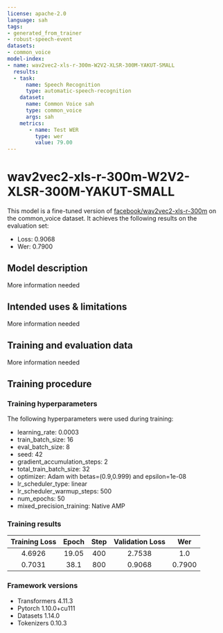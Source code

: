 ```yaml
---
license: apache-2.0
language: sah
tags:
- generated_from_trainer
- robust-speech-event
datasets:
- common_voice
model-index:
- name: wav2vec2-xls-r-300m-W2V2-XLSR-300M-YAKUT-SMALL
  results:
  - task: 
      name: Speech Recognition
      type: automatic-speech-recognition
    dataset:
      name: Common Voice sah
      type: common_voice
      args: sah
    metrics:
       - name: Test WER
         type: wer
         value: 79.00
---
```


<!-- This model card has been generated automatically according to the information the Trainer had access to. You
should probably proofread and complete it, then remove this comment. -->

# wav2vec2-xls-r-300m-W2V2-XLSR-300M-YAKUT-SMALL

This model is a fine-tuned version of [facebook/wav2vec2-xls-r-300m](https://huggingface.co/facebook/wav2vec2-xls-r-300m) on the common_voice dataset.
It achieves the following results on the evaluation set:
- Loss: 0.9068
- Wer: 0.7900

## Model description

More information needed

## Intended uses & limitations

More information needed

## Training and evaluation data

More information needed

## Training procedure

### Training hyperparameters

The following hyperparameters were used during training:
- learning_rate: 0.0003
- train_batch_size: 16
- eval_batch_size: 8
- seed: 42
- gradient_accumulation_steps: 2
- total_train_batch_size: 32
- optimizer: Adam with betas=(0.9,0.999) and epsilon=1e-08
- lr_scheduler_type: linear
- lr_scheduler_warmup_steps: 500
- num_epochs: 50
- mixed_precision_training: Native AMP

### Training results

| Training Loss | Epoch | Step | Validation Loss | Wer    |
|:-------------:|:-----:|:----:|:---------------:|:------:|
| 4.6926        | 19.05 | 400  | 2.7538          | 1.0    |
| 0.7031        | 38.1  | 800  | 0.9068          | 0.7900 |


### Framework versions

- Transformers 4.11.3
- Pytorch 1.10.0+cu111
- Datasets 1.14.0
- Tokenizers 0.10.3
